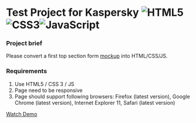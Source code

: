 # Test Project for Kaspersky ![HTML5](https://img.shields.io/badge/-HTML5-e54c21?style=for-the-badge&logo=HTML5&logoColor=white)![CSS3](https://img.shields.io/badge/-CSS3-264de4?style=for-the-badge&logo=CSS3&logoColor=white)![JavaScript](https://img.shields.io/badge/-JavaScript-F9DC3E?style=for-the-badge&logo=JavaScript&logoColor=black)
### Project brief 
Please convert a first top section form [mockup](https://www.figma.com/file/Nbloz1JiBNlRCVT3cvupmN/Test-Project-for-HR?node-id=0%3A1) into HTML/CSS/JS.

### Requirements 
1. Use HTML5 / CSS 3 / JS 
2. Page need to be responsive 
3. Page should support following browsers: Firefox (latest version), Google Chrome (latest version), Internet Explorer 11, Safari (latest version) 

[Watch Demo](https://kaspersky-test-project.netlify.app/)
